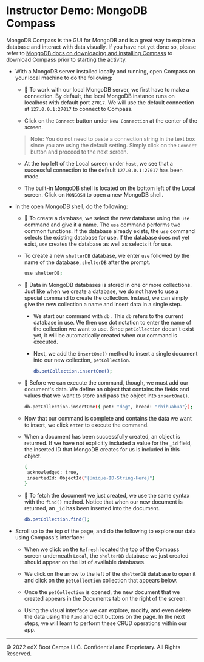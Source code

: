 # Instructor Demo: MongoDB Compass

MongoDB Compass is the GUI for MongoDB and is a great way to explore a database and interact with data visually. If you have not yet done so, please refer to [MongoDB docs on downloading and installing Compass](https://docs.mongodb.com/compass/current/install/) to download Compass prior to starting the activity.

* With a MongoDB server installed locally and running, open Compass on your local machine to do the following:

  * 🔑 To work with our local MongoDB server, we first have to make a connection. By default, the local MongoDB instance runs on localhost with default port `27017`. We will use the default connection at `127.0.0.1:27017` to connect to Compass.  

  * Click on the `Connect` button under `New Connection` at the center of the screen.
  
  > Note: You do not need to paste a connection string in the text box since you are using the default setting. Simply click on the `Connect` button and proceed to the next screen.

  * At the top left of the Local screen under `host`, we see that a successful connection to the default `127.0.0.1:27017` has been made. 

  * The built-in MongoDB shell is located on the bottom left of the Local screen. Click on `MONGOSH` to open a new MongoDB shell.

* In the open MongoDB shell, do the following: 

  * 🔑 To create a database, we select the new database using the `use` command and give it a name. The `use` command performs two common functions. If the database already exists, the `use` command selects the existing database for use. If the database does not yet exist, `use` creates the database as well as selects it for use.

  * To create a new `shelterDB` database, we enter `use` followed by the name of the database, `shelterDB` after the prompt. 

    ```sh
    use shelterDB;
    ```

  * 🔑 Data in MongoDB databases is stored in one or more collections. Just like when we create a database, we do not have to use a special command to create the collection. Instead, we can simply give the new collection a name and insert data in a single step.

    * We start our command with `db.` This `db` refers to the current database in use. We then use dot notation to enter the name of the collection we want to use. Since `petCollection` doesn't exist yet, it will be automatically created when our command is executed.

    * Next, we add the `insertOne()` method to insert a single document into our new collection, `petCollection`.

      ```sh
      db.petCollection.insertOne();
      ```

  * 🔑 Before we can execute the command, though, we must add our document's data. We define an object that contains the fields and values that we want to store and pass the object into `insertOne()`.

    ```sh
    db.petCollection.insertOne({ pet: "dog", breed: "chihuahua"});
    ```

  * Now that our command is complete and contains the data we want to insert, we click `enter` to execute the command. 

  * When a document has been successfully created, an object is returned. If we have not explicitly included a value for the `_id` field, the inserted ID that MongoDB creates for us is included in this object. 

    ```sh
    { 
     acknowledged: true,
     insertedId: ObjectId("{Unique-ID-String-Here}") 
    }
    ```

  * 🔑 To fetch the document we just created, we use the same syntax with the `find()` method. Notice that when our new document is returned, an `_id` has been inserted into the document.

    ```sh
    db.petCollection.find();
    ```

* Scroll up to the top of the page, and do the following to explore our data using Compass's interface:

  * When we click on the `Refresh` located the top of the Compass screen underneath `Local`, the `shelterDB` database we just created should appear on the list of available databases. 

  * We click on the arrow to the left of the `shelterDB` database to open it and click on the `petCollection` collection that appears below.

  * Once the `petCollection` is opened, the new document that we created appears in the Documents tab on the right of the screen. 
  
  * Using the visual interface we can explore, modify, and even delete the data using the `Find` and edit buttons on the page. In the next steps, we will learn to perform these CRUD operations within our app.

---
© 2022 edX Boot Camps LLC. Confidential and Proprietary. All Rights Reserved.
